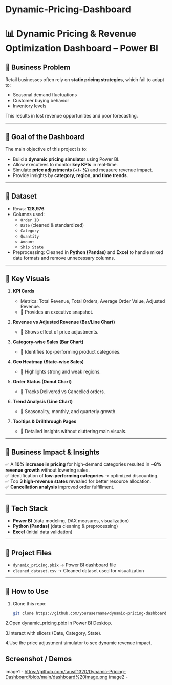 # Dynamic-Pricing-Dashboard
# 📊 Dynamic Pricing & Revenue Optimization Dashboard – Power BI  

## 🔹 Business Problem  
Retail businesses often rely on **static pricing strategies**, which fail to adapt to:  
- Seasonal demand fluctuations  
- Customer buying behavior  
- Inventory levels  

This results in lost revenue opportunities and poor forecasting.  

---

## 🔹 Goal of the Dashboard  
The main objective of this project is to:  
- Build a **dynamic pricing simulator** using Power BI.  
- Allow executives to monitor **key KPIs** in real-time.  
- Simulate **price adjustments (+/- %)** and measure revenue impact.  
- Provide insights by **category, region, and time trends**.  

---

## 🔹 Dataset  
- Rows: **128,976**  
- Columns used:  
  - `Order ID`  
  - `Date` (cleaned & standardized)  
  - `Category`  
  - `Quantity`  
  - `Amount`  
  - `Ship State`  
- Preprocessing: Cleaned in **Python (Pandas)** and **Excel** to handle mixed date formats and remove unnecessary columns.  

---

## 🔹 Key Visuals  

1. **KPI Cards**  
   - Metrics: Total Revenue, Total Orders, Average Order Value, Adjusted Revenue.  
   - 📌 Provides an executive snapshot.  

2. **Revenue vs Adjusted Revenue (Bar/Line Chart)**  
   - 📌 Shows effect of price adjustments.  

3. **Category-wise Sales (Bar Chart)**  
   - 📌 Identifies top-performing product categories.  

4. **Geo Heatmap (State-wise Sales)**  
   - 📌 Highlights strong and weak regions.  

5. **Order Status (Donut Chart)**  
   - 📌 Tracks Delivered vs Cancelled orders.  

6. **Trend Analysis (Line Chart)**  
   - 📌 Seasonality, monthly, and quarterly growth.  

7. **Tooltips & Drillthrough Pages**  
   - 📌 Detailed insights without cluttering main visuals.  

---

## 🔹 Business Impact & Insights  

✅ A **10% increase in pricing** for high-demand categories resulted in **~8% revenue growth** without lowering sales.  
✅ Identification of **low-performing categories** → optimized discounting.  
✅ Top **3 high-revenue states** revealed for better resource allocation.  
✅ **Cancellation analysis** improved order fulfillment.  

---

## 🔹 Tech Stack  
- **Power BI** (data modeling, DAX measures, visualization)  
- **Python (Pandas)** (data cleaning & preprocessing)  
- **Excel** (initial data validation)  

---

## 🔹 Project Files  
- `dynamic_pricing.pbix` → Power BI dashboard file  
- `cleaned_dataset.csv` → Cleaned dataset used for visualization  

---

## 🔹 How to Use  
1. Clone this repo:  
   ```bash
   git clone https://github.com/yourusername/dynamic-pricing-dashboard.git
2.Open dynamic_pricing.pbix in Power BI Desktop.

3.Interact with slicers (Date, Category, State).

4.Use the price adjustment simulator to see dynamic revenue impact.

## Screenshot / Demos
image1 - https://github.com/tausif1320/Dynamic-Pricing-Dashboard/blob/main/dashboard%20image.png
image2 -
